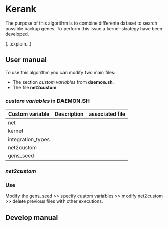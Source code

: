 # Kerank

The purpose of this algorithm is to combine differente dataset to search possible backup genes. To perform this issue a kernel-strategy have been developed.

(...explain...)

## User manual

To use this algorithm you can modify two main files: 

- The section *custom variables* from **daemon.sh**.
- The file **net2custom**.

### *custom variables* in  DAEMON.SH

| Custom variable | Description | associated file |
|------------------|---------------|--------------------|
| net | 
| kernel |
| integration_types |
| net2custom |
|gens_seed |

### *net2custom*

### Use

Modify the gens_seed >> specify custom variables >> modify net2custom >> delete previous files with other executions.

## Develop manual
